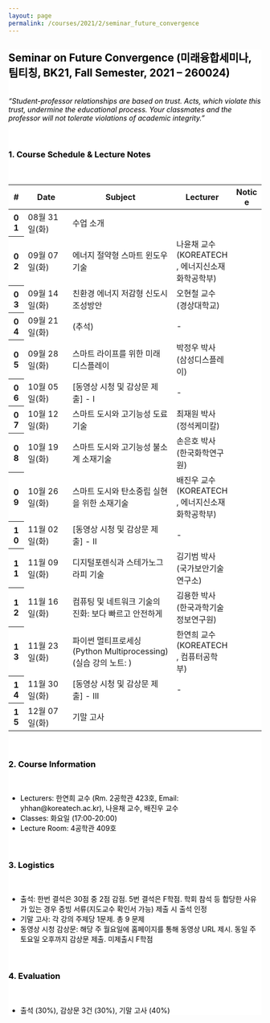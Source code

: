 ```yaml
---
layout: page
permalink: /courses/2021/2/seminar_future_convergence
---
```


<section style="overflow-wrap: anywhere; word-wrap: anywhere;">
    <div class="cw-content container-fluid">
        <div class="cyw-container">
            <div class="container">
                <!--Start Container Div-->
                <div style="background-color:white;" class="container-fluid">
                    <!--Start Content Grid-->
                    <div class="row content">
                        <div class="content-wrapper">
                            <div class="cw-content container-fluid">
                                <div class="cyw-container">
                                    <div class="container">
                                        <!--Start Container Div-->
                                        <div style="background-color:white;color:black" class="container-fluid">
                                            <!--Start Content Grid-->
                                            <div class="row content">
                                                <div class="content-wrapper">
                                                    <h2 class="title-level-2">
                                                        Seminar on Future Convergence (미래융합세미나, 팀티칭, BK21, Fall Semester, 2021 – 260024) </h2>
                                                    <p><em><br>“Student-professor relationships are based on trust. Acts,
                                                        which violate this trust, undermine the educational process.
                                                        Your classmates and the professor will not tolerate violations
                                                        of academic integrity.”</em></p><br>
                                                    <h3 class="title-level-3">1. Course Schedule &amp; Lecture Notes</h3>
                                                    <br/>
                                                    <table class="table table-responsive table-hover">
                                                        <thead class="thead-light">
                                                        <tr>
                                                            <th scope="col" style="width:5%">#</th>
                                                            <th scope="col" style="width:15%">Date</th>
                                                            <th scope="col" style="width:35%">Subject</th>
                                                            <th scope="col" style="width:20%">Lecturer</th>
                                                            <th scope="col" style="width:10%">Notice</th>
                                                        </tr>
                                                        </thead>
                                                        <tbody>
                                                        <tr>
                                                            <th scope="row">01</th>
                                                            <td>08월 31일(화)</td>
                                                            <td colspan="4">
                                                                수업 소개
                                                            </td>
                                                        </tr>
                                                        <tr>
                                                            <th scope="row">02</th>
                                                            <td>09월 07일(화)</td>
                                                            <td>
                                                                에너지 절약형 스마트 윈도우 기술
                                                            </td>
                                                            <td>나윤채 교수<br/>(KOREATECH, 에너지신소재화학공학부)</td>
                                                            <td>
                                                            </td>
                                                        </tr>
                                                        <tr>
                                                            <th scope="row">03</th>
                                                            <td>09월 14일(화)</td>
                                                            <td>
                                                                친환경 에너지 저감형 신도시 조성방안
                                                            </td>
                                                            <td>오현철 교수<br/>(경상대학교)</td>
                                                            <td>
                                                            </td>
                                                        </tr>
                                                        <tr>
                                                            <th scope="row">04</th>
                                                            <td>09월 21일(화)</td>
                                                            <td>
                                                                (추석)
                                                            </td>
                                                            <td>-</td>
                                                            <td></td>
                                                        </tr>
                                                        <tr>
                                                            <th scope="row">05</th>
                                                            <td>09월 28일(화)</td>
                                                            <td>
                                                                스마트 라이프를 위한 미래 디스플레이
                                                            </td>
                                                            <td>박정우 박사<br/>(삼성디스플레이)</td>
                                                            <td>&nbsp;</td>
                                                        </tr>
                                                        <tr>
                                                            <th scope="row">06</th>
                                                            <td>10월 05일(화)</td>
                                                            <td>
                                                                [동영상 시청 및 감상문 제출] - I
                                                            </td>
                                                            <td>-</td>
                                                            <td>&nbsp;</td>
                                                        </tr>
                                                        <tr>
                                                            <th scope="row">07</th>
                                                            <td>10월 12일(화)</td>
                                                            <td>
                                                                스마트 도시와 고기능성 도료기술
                                                            </td>
                                                            <td>최재원 박사<br/>(정석케미칼)</td>
                                                            <td>&nbsp;</td>
                                                        </tr>
                                                        <tr>
                                                            <th scope="row">08</th>
                                                            <td>10월 19일(화)</td>
                                                            <td>
                                                                스마트 도시와 고기능성 불소계 소재기술
                                                            </td>
                                                            <td>손은호 박사<br/>(한국화학연구원)</td>
                                                            <td>&nbsp;</td>
                                                        </tr>
                                                        <tr>
                                                            <th scope="row">09</th>
                                                            <td>10월 26일(화)</td>
                                                            <td>
                                                                스마트 도시와 탄소중립 실현을 위한 소재기술
                                                            </td>
                                                            <td>배진우 교수<br/>(KOREATECH, 에너지신소재화학공학부)</td>
                                                            <td>&nbsp;</td>
                                                        </tr>
                                                        <tr>
                                                            <th scope="row">10</th>
                                                            <td>11월 02일(화)</td>
                                                            <td>
                                                                [동영상 시청 및 감상문 제출] - II
                                                            </td>
                                                            <td>
                                                                -
                                                            </td>
                                                            <td>&nbsp;</td>
                                                        </tr>
                                                        <tr>
                                                            <th scope="row">11</th>
                                                            <td>11월 09일(화)</td>
                                                            <td>
                                                                디지털포렌식과 스테가노그라피 기술
                                                            </td>
                                                            <td>김기범 박사<br/>(국가보안기술연구소)</td>
                                                            <td>&nbsp;</td>
                                                        </tr>
                                                        <tr>
                                                            <th scope="row">12</th>
                                                            <td>11월 16일(화)</td>
                                                            <td>
                                                                컴퓨팅 및 네트워크 기술의 진화: 보다 빠르고 안전하게
                                                            </td>
                                                            <td>김용한 박사<br/>(한국과학기술정보연구원)</td>
                                                            <td>&nbsp;</td>
                                                        </tr>
                                                        <tr>
                                                            <th scope="row">13</th>
                                                            <td>11월 23일(화)</td>
                                                            <td>
                                                                파이썬 멀티프로세싱  (Python Multiprocessing)
                                                                (실습 강의 노트:
                                                                <a href="https://colab.research.google.com/drive/1NfE8NwxLqp3U-ddf6lAwW-G3GxHwr4wM?usp=sharing" target="_blank">
                                                                    <i class="fa fa-github-square" aria-hidden="true"></i>
                                                                </a>)
                                                            </td>
                                                            <td>한연희 교수<br/>(KOREATECH, 컴퓨터공학부)</td>
                                                            <td>&nbsp;</td>
                                                        </tr>
                                                        <tr>
                                                            <th scope="row">14</th>
                                                            <td>11월 30일(화)</td>
                                                            <td>
                                                                [동영상 시청 및 감상문 제출] - III
                                                            </td>
                                                            <td> - </td>
                                                            <td>&nbsp;</td>
                                                        </tr>
                                                        <tr>
                                                            <th scope="row">15</th>
                                                            <td>12월 07일(화)</td>
                                                            <td>
                                                                기말 고사
                                                            </td>
                                                            <td> </td>
                                                            <td>&nbsp;</td>
                                                        </tr>
                                                        </tbody>
                                                    </table>
                                                    <br/>
                                                    <h3 class="title-level-3">2. Course Information</h3>
                                                    <br/>
                                                    <ul>
                                                        <li>
                                                            Lecturers: 한연희 교수 (Rm. 2공학관 423호, Email: yhhan@koreatech.ac.kr), 나윤채 교수, 배진우 교수
                                                        </li>
                                                        <li>
                                                            Classes: 화요일 (17:00-20:00)
                                                        </li>
                                                        <li>
                                                            Lecture Room: 4공학관 409호
                                                        </li>
<!--
                                                        <li>
                                                            Course Description: This course is about the design, analysis and use of algorithms. We will study a number of common algorithm design techniques. We will apply each technique to several problems so that we can see how to use the technique in a variety of problems and come to understand how to apply it in new situations. We will also solve some problems using several of the design techniques so that we can compare the different techniques and have a basis for selecting one over another. The algorithms that we use as examples are interesting and useful in their own right. The algorithms not only illustrate methods of design and analysis, but also solve common problems that arise in a variety of applications.
                                                        </li>
-->
                                                    </ul>
                                                    <br/>
                                                    <h3 class="title-level-3">3. Logistics</h3>
                                                    <br/>
                                                    <ul>
                                                        <li>출석: 한번 결석은 30점 중 2점 감점. 5번 결석은 F학점. 학회 참석 등 합당한 사유가 있는 경우 증빙 서류(지도교수 확인서 가능) 제출 시 출석 인정
                                                        </li>
                                                        <li>기말 고사: 각 강의 주제당 1문제. 총 9 문제
                                                        </li>
                                                        <li>동영상 시청 감상문: 해당 주 월요일에 홈페이지를 통해 동영상 URL 제시. 동일 주 토요일 오후까지 감상문 제출. 미제출시 F학점
                                                        </li>
                                                    </ul>
                                                    <br>
                                                    <h3 class="title-level-3">4. Evaluation</h3>
                                                    <br/>
                                                    <ul>
                                                        <li>출석 (30%), 감상문 3건 (30%), 기말 고사 (40%)</li>
                                                    </ul>
                                                </div>
                                            </div>
                                            <div class="clear"></div>
                                            <!--End Content Grid-->
                                        </div>
                                    </div>
                                </div>
                                <!--End Container Div-->
                            </div>
                        </div>
                    </div>
                    <div class="clear"></div>
                    <!--End Content Grid-->
                </div>
            </div>
        </div>
        <!--End Container Div-->
    </div>
</section>